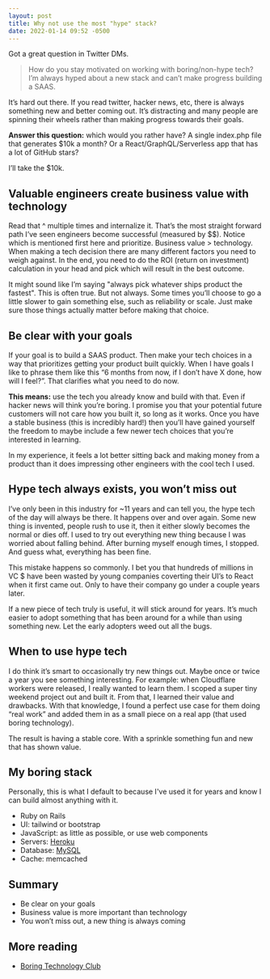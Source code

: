 ```yaml
---
layout: post
title: Why not use the most "hype" stack?
date: 2022-01-14 09:52 -0500
---
```


Got a great question in Twitter DMs. 

> How do you stay motivated on working with boring/non-hype tech? I’m always hyped about a new stack and can’t make progress building a SAAS.

It’s hard out there. If you read twitter, hacker news, etc, there is always something new and better coming out. It’s distracting and many people are spinning their wheels rather than making progress towards their goals.

**Answer this question:** which would you rather have? A single index.php file that generates $10k a month? Or a React/GraphQL/Serverless app that has a lot of GitHub stars?

I’ll take the $10k.

## Valuable engineers create business value with technology

Read that ^ multiple times and internalize it. That’s the most straight forward path I’ve seen engineers become successful (measured by $$). Notice which is mentioned first here and prioritize. Business value > technology. When making a tech decision there are many different factors you need to weigh against. In the end, you need to do the ROI (return on investment) calculation in your head and pick which will result in the best outcome.

It might sound like I’m saying "always pick whatever ships product the fastest". This is often true. But not always. Some times you’ll choose to go a little slower to gain something else, such as reliability or scale. Just make sure those things actually matter before making that choice.

## Be clear with your goals

If your goal is to build a SAAS product. Then make your tech choices in a way that prioritizes getting your product built quickly. When I have goals I like to phrase them like this “6 months from now, if I don’t have X done, how will I feel?”. That clarifies what you need to do now.

**This means:** use the tech you already know and build with that. Even if hacker news will think you’re boring. I promise you that your potential future customers will not care how you built it, so long as it works. Once you have a stable business (this is incredibly hard!) then you’ll have gained yourself the freedom to maybe include a few newer tech choices that you’re interested in learning.

In my experience, it feels a lot better sitting back and making money from a product than it does impressing other engineers with the cool tech I used.

## Hype tech always exists, you won’t miss out

I’ve only been in this industry for ~11 years and can tell you, the hype tech of the day will always be there. It happens over and over again. Some new thing is invented, people rush to use it, then it either slowly becomes the normal or dies off. I used to try out everything new thing because I was worried about falling behind. After burning myself enough times, I stopped. And guess what, everything has been fine.

This mistake happens so commonly. I bet you that hundreds of millions in VC $ have been wasted by young companies coverting their UI’s to React when it first came out. Only to have their company go under a couple years later.

If a new piece of tech truly is useful, it will stick around for years. It’s much easier to adopt something that has been around for a while than using something new. Let the early adopters weed out all the bugs.

## When to use hype tech

I do think it’s smart to occasionally try new things out. Maybe once or twice a year you see something interesting. For example: when Cloudflare workers were released, I really wanted to learn them.
I scoped a super tiny weekend project out and built it. From that, I learned their value and drawbacks. With that knowledge, I found a perfect use case for them doing “real work” and added them in as a small piece on a real app (that used boring technology).

The result is having a stable core. With a sprinkle something fun and new that has shown value.

## My boring stack
Personally, this is what I default to because I've used it for years and know I can build almost anything with it.

- Ruby on Rails
- UI: tailwind or bootstrap
- JavaScript: as little as possible, or use web components
- Servers: [Heroku](https://heroku.com)
- Database: [MySQL](https://planetscale.com)
- Cache: memcached

## Summary

- Be clear on your goals
- Business value is more important than technology
- You won’t miss out, a new thing is always coming

## More reading
- [Boring Technology Club](http://boringtechnology.club/)
